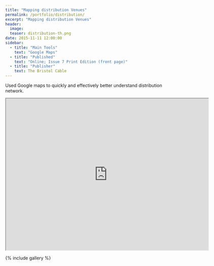 ```yaml
---
title: "Mapping distribution Venues"
permalink: /portfolio/distribution/
excerpt: "Mapping distribution Venues"
header:
  image:
  teaser: distribution-th.png
date: 2015-11-11 12:00:00
sidebar:
  - title: "Main Tools"
    text: "Google Maps"
  - title: "Published"
    text: "Online; Issue 7 Print Edition (front page)"
  - title: "Publisher"
    text: The Bristol Cable
---
```

Used Google maps to quickly and effectively better understand distribution network.

<iframe src="https://www.google.com/maps/d/embed?mid=11oEMhsCko9WzKWOnVS1h9tHVY4Q" width="640" height="480"></iframe>



{% include gallery %}
